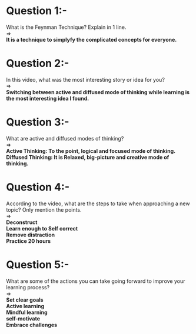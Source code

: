 # Question 1:- 
What is the Feynman Technique? Explain in 1 line. <br>
=> <br>
**It is a technique to simplyfy the complicated concepts for everyone.**


# Question 2:- 
In this video, what was the most interesting story or idea for you? <br>
=> <br>
**Switching between active and diffused mode of thinking while learning is the most interesting idea I found.**


# Question 3:- 
What are active and diffused modes of thinking? <br>
=> <br>
**Active Thinking: To the point, logical and focused mode of thinking.** <br>
**Diffused Thinking: It is Relaxed, big-picture and creative mode of thinking.**


# Question 4:- 
According to the video, what are the steps to take when approaching a new topic? Only mention the points. <br>
=> <br>
**Deconstruct** <br>
**Learn enough to Self correct** <br>
**Remove distraction** <br>
**Practice 20 hours** <br>


# Question 5:-
What are some of the actions you can take going forward to improve your learning process? <br>
=> <br>
**Set clear goals** <br>
**Active learning** <br>
**Mindful learning** <br>
**self-motivate** <br>
**Embrace challenges** <br>
